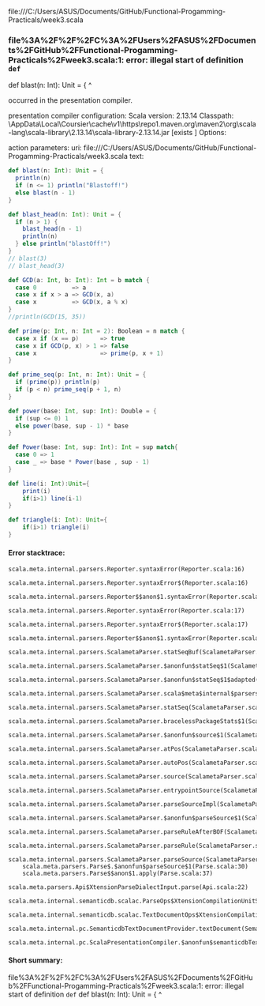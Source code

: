 file:///C:/Users/ASUS/Documents/GitHub/Functional-Progamming-Practicals/week3.scala
### file%3A%2F%2F%2FC%3A%2FUsers%2FASUS%2FDocuments%2FGitHub%2FFunctional-Progamming-Practicals%2Fweek3.scala:1: error: illegal start of definition `def`
def blast(n: Int): Unit = {
^

occurred in the presentation compiler.

presentation compiler configuration:
Scala version: 2.13.14
Classpath:
<HOME>\AppData\Local\Coursier\cache\v1\https\repo1.maven.org\maven2\org\scala-lang\scala-library\2.13.14\scala-library-2.13.14.jar [exists ]
Options:



action parameters:
uri: file:///C:/Users/ASUS/Documents/GitHub/Functional-Progamming-Practicals/week3.scala
text:
```scala
def blast(n: Int): Unit = {
  println(n)
  if (n <= 1) println("Blastoff!")
  else blast(n - 1)
}

def blast_head(n: Int): Unit = {
  if (n > 1) {
    blast_head(n - 1)
    println(n)
  } else println("blastOff!")
}
// blast(3)
// blast_head(3)

def GCD(a: Int, b: Int): Int = b match {
  case 0          => a
  case x if x > a => GCD(x, a)
  case x          => GCD(x, a % x)
}
//println(GCD(15, 35))

def prime(p: Int, n: Int = 2): Boolean = n match {
  case x if (x == p)      => true
  case x if GCD(p, x) > 1 => false
  case x                  => prime(p, x + 1)
}

def prime_seq(p: Int, n: Int): Unit = {
  if (prime(p)) println(p)
  if (p < n) prime_seq(p + 1, n)
}

def power(base: Int, sup: Int): Double = {
  if (sup <= 0) 1
  else power(base, sup - 1) * base
}

def Power(base: Int, sup: Int): Int = sup match{
  case 0 => 1
  case _ => base * Power(base , sup - 1)
}

def line(i: Int):Unit={
    print(i)
    if(i>1) line(i-1)
}

def triangle(i: Int): Unit={
    if(i>1) triangle(i)
}

```



#### Error stacktrace:

```
scala.meta.internal.parsers.Reporter.syntaxError(Reporter.scala:16)
	scala.meta.internal.parsers.Reporter.syntaxError$(Reporter.scala:16)
	scala.meta.internal.parsers.Reporter$$anon$1.syntaxError(Reporter.scala:22)
	scala.meta.internal.parsers.Reporter.syntaxError(Reporter.scala:17)
	scala.meta.internal.parsers.Reporter.syntaxError$(Reporter.scala:17)
	scala.meta.internal.parsers.Reporter$$anon$1.syntaxError(Reporter.scala:22)
	scala.meta.internal.parsers.ScalametaParser.statSeqBuf(ScalametaParser.scala:4109)
	scala.meta.internal.parsers.ScalametaParser.$anonfun$statSeq$1(ScalametaParser.scala:4096)
	scala.meta.internal.parsers.ScalametaParser.$anonfun$statSeq$1$adapted(ScalametaParser.scala:4096)
	scala.meta.internal.parsers.ScalametaParser.scala$meta$internal$parsers$ScalametaParser$$listBy(ScalametaParser.scala:562)
	scala.meta.internal.parsers.ScalametaParser.statSeq(ScalametaParser.scala:4096)
	scala.meta.internal.parsers.ScalametaParser.bracelessPackageStats$1(ScalametaParser.scala:4285)
	scala.meta.internal.parsers.ScalametaParser.$anonfun$source$1(ScalametaParser.scala:4288)
	scala.meta.internal.parsers.ScalametaParser.atPos(ScalametaParser.scala:325)
	scala.meta.internal.parsers.ScalametaParser.autoPos(ScalametaParser.scala:369)
	scala.meta.internal.parsers.ScalametaParser.source(ScalametaParser.scala:4264)
	scala.meta.internal.parsers.ScalametaParser.entrypointSource(ScalametaParser.scala:4291)
	scala.meta.internal.parsers.ScalametaParser.parseSourceImpl(ScalametaParser.scala:119)
	scala.meta.internal.parsers.ScalametaParser.$anonfun$parseSource$1(ScalametaParser.scala:116)
	scala.meta.internal.parsers.ScalametaParser.parseRuleAfterBOF(ScalametaParser.scala:58)
	scala.meta.internal.parsers.ScalametaParser.parseRule(ScalametaParser.scala:53)
	scala.meta.internal.parsers.ScalametaParser.parseSource(ScalametaParser.scala:116)
	scala.meta.parsers.Parse$.$anonfun$parseSource$1(Parse.scala:30)
	scala.meta.parsers.Parse$$anon$1.apply(Parse.scala:37)
	scala.meta.parsers.Api$XtensionParseDialectInput.parse(Api.scala:22)
	scala.meta.internal.semanticdb.scalac.ParseOps$XtensionCompilationUnitSource.toSource(ParseOps.scala:15)
	scala.meta.internal.semanticdb.scalac.TextDocumentOps$XtensionCompilationUnitDocument.toTextDocument(TextDocumentOps.scala:161)
	scala.meta.internal.pc.SemanticdbTextDocumentProvider.textDocument(SemanticdbTextDocumentProvider.scala:54)
	scala.meta.internal.pc.ScalaPresentationCompiler.$anonfun$semanticdbTextDocument$1(ScalaPresentationCompiler.scala:469)
```
#### Short summary: 

file%3A%2F%2F%2FC%3A%2FUsers%2FASUS%2FDocuments%2FGitHub%2FFunctional-Progamming-Practicals%2Fweek3.scala:1: error: illegal start of definition `def`
def blast(n: Int): Unit = {
^
